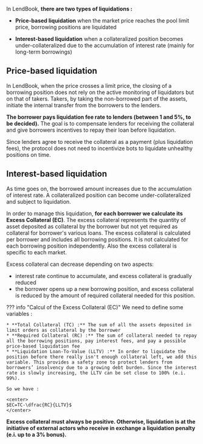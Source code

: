 In LendBook, **there are two types of liquidations :**

* **Price-based liquidation** when the market price reaches the pool limit price, borrowing positions are liquidated

* **Interest-based liquidation** when a collateralized position becomes under-collateralized due to the accumulation of interest rate (mainly for long-term borrowings)



<h2 style="font-weight: bold;">Price-based liquidation</h2>

In LendBook, when the price crosses a limit price, the closing of a borrowing position does not rely on the active monitoring of liquidators but on that of takers. Takers, by taking the non-borrowed part of the assets, initiate the internal transfer from the borrowers to the lenders.

**The borrower pays liquidation fee rate to lenders (between 1 and 5%, to be decided).** The goal is to compensate lenders for receiving the collateral and give borrowers incentives to repay their loan before liquidation. 

Since lenders agree to receive the collateral as a payment (plus liquidation fees), the protocol does not need to incentivize bots to liquidate unhealthy positions on time. 

<h2 style="font-weight: bold;">Interest-based liquidation</h2>

As time goes on, the borrowed amount increases due to the accumulation of interest rate. A collateralized position can become under-collateralized and subject to liquidation.

In order to manage this liquidation, **for each borrower we calculate its Excess Collateral (EC)**. The excess collateral represents the quantity of asset deposited as collateral by the borrower but not yet required as collateral for borrower's various loans. The excess collateral is calculated per borrower and includes all borrowing positions. It is not calculated for each borrowing position independently. Also the excess collateral is specific to each market.

Excess collateral can decrease depending on two aspects:

- interest rate continue to accumulate, and excess collateral is gradually reduced
- the borrower opens up a new borrowing position, and excess collateral is reduced by the amount of required collateral needed for this position.


??? info "Calcul of the Excess Collateral (EC)"
    We need to define some variables :

    * **Total Collateral (TC) :** The sum of all the assets deposited in limit orders as collateral by the borrower
    * **Required Collateral (RC) :** The sum of collateral needed to repay all the borrowing positions, pay interest fees, and pay a possible price-based liquidation fee
    * **Liquidation Loan-To-Value (LLTV) :** In order to liquidate the position before there really isn't enough collateral left, we add this variable. This provides a safety zone to protect lenders from borrowers’ insolvency due to a growing debt burden. Since the interest rate is slowly increasing, the LLTV can be set close to 100% (e.i. 99%).

    So we have :

    <center>
    $EC=TC-\dfrac{RC}{LLTV}$
    </center>


**Excess collateral must always be positive. Otherwise, liquidation is at the initiative of external actors who receive in exchange a liquidation penalty (e.i. up to a 3% bonus).** 

<!-- TODO à ameliorer. Decrire ce que reçoit le lender, le borrower et l'external actor, et faire un exemple -->
